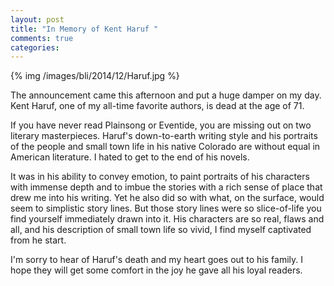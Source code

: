 ```yaml
---
layout: post
title: "In Memory of Kent Haruf "
comments: true
categories:
---
```


{% img /images/bli/2014/12/Haruf.jpg %}

The announcement came this afternoon and put a huge damper on my day. Kent Haruf, one of my all-time favorite authors, is dead at the age of 71.

<!--more-->

If you have never read Plainsong or Eventide, you are missing out on two literary masterpieces. Haruf's down-to-earth writing style and his portraits of the people and small town life in his native Colorado are without equal in American literature. I hated to get to the end of his novels. 

It was in his ability to convey emotion, to paint portraits of his characters with immense depth and to imbue the stories with a rich sense of place that drew me into his writing. Yet he also did so with what, on the surface, would seem to simplistic story lines. But those story lines were so slice-of-life you find yourself immediately drawn into it. His characters are so real, flaws and all, and his description of small town life so vivid, I find myself captivated from he start. 

I'm sorry to hear of Haruf's death and my heart goes out to his family. I hope they will get some comfort in the joy he gave all his loyal readers. 